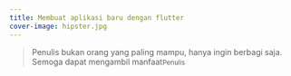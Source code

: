 ```yaml
---
title: Membuat aplikasi baru dengan flutter
cover-image: hipster.jpg
---
```



>Penulis bukan orang yang paling mampu, hanya ingin berbagi saja. Semoga dapat mengambil manfaat<small>Penulis</small>